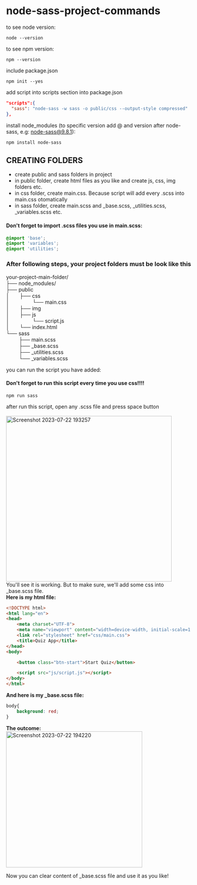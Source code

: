 # node-sass-project-commands

to see node version:
```
node --version
```

to see npm version:
```
npm --version
```

include package.json
```
npm init --yes
```

add script into scripts section into package.json 
``` .json
"scripts":{
  "sass": "node-sass -w sass -o public/css --output-style compressed"
},
```

install node_modules (to specific version add @ and version after node-sass, e.g: node-sass@9.8.1):
```
npm install node-sass
```
## CREATING FOLDERS
- create public and sass folders in project
- in public folder, create html files as you like and create js, css, img folders etc.
- in css folder, create main.css. Because script will add every .scss into main.css otomatically
- in sass folder, create main.scss and _base.scss, _utilities.scss, _variables.scss etc.

#### Don't forget to import .scss files you use in main.scss:
``` css
@import 'base';
@import 'variables';
@import 'utilities';
```

### After following steps, your project folders must be look like this
your-project-main-folder/ <br>
├── node_modules/ <br>
├── public <br>
│&emsp;&emsp;├── css <br>
│&emsp;&emsp;&emsp;&emsp;&ensp;└── main.css<br>
│&emsp;&emsp;├── img <br>
│&emsp;&emsp;├── js <br>
│&emsp;&emsp;&emsp;&emsp;&ensp;└── script.js<br>
│&emsp;&emsp;└── index.html <br>
└── sass <br>
&emsp;&emsp;&ensp;├── main.scss <br>
&emsp;&emsp;&ensp;├── _base.scss <br>
&emsp;&emsp;&ensp;├── _utilities.scss <br>
&emsp;&emsp;&ensp;└── _variables.scss <br>

you can run the script you have added:
#### Don't forget to run this script every time you use css!!!!
```
npm run sass
```

after run this script, open any .scss file and press space button <br><br>
<img width="450" alt="Screenshot 2023-07-22 193257" src="https://github.com/sevro49/node-sass-project-commands/assets/95761902/347f46c6-b412-4fab-b615-09bd7d56d38a"> <br>
You'll see it is working. But to make sure, we'll add some css into _base.scss file. <br>
**Here is my html file:**
``` html
<!DOCTYPE html>
<html lang="en">
<head>
    <meta charset="UTF-8">
    <meta name="viewport" content="width=device-width, initial-scale=1.0">
    <link rel="stylesheet" href="css/main.css">
    <title>Quiz App</title>
</head>
<body>

    <button class="btn-start">Start Quiz</button>

    <script src="js/script.js"></script>
</body>
</html>
```

**And here is my _base.scss file:**
``` css
body{
    background: red;
}
```

**The outcome:** <br>
<img width="370" alt="Screenshot 2023-07-22 194220" src="https://github.com/sevro49/node-sass-project-commands/assets/95761902/6dde9f88-09c9-4e4b-bd33-624f2b57f1e2">

Now you can clear content of _base.scss file and use it as you like!
